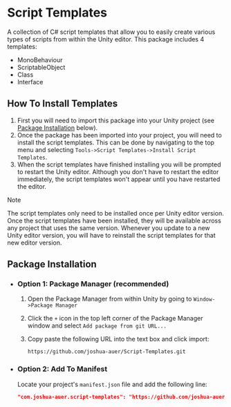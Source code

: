 # Script Templates

A collection of C# script templates that allow you to easily create various types of scripts from within the Unity editor. This package includes 4 templates:

- MonoBehaviour
- ScriptableObject
- Class
- Interface

## How To Install Templates

1. First you will need to import this package into your Unity project (see [Package Installation](#package-installation) below).
2. Once the package has been imported into your project, you will need to install the script templates. This can be done by navigating to the top menu and selecting `Tools->Script Templates->Install Script Templates`.
3. When the script templates have finished installing you will be prompted to restart the Unity editor. Although you don't have to restart the editor immediately, the script templates won't appear until you have restarted the editor.

> [!NOTE]
> The script templates only need to be installed once per Unity editor version. Once the script templates have been installed, they will be available across any project that uses the same version. Whenever you update to a new Unity editor version, you will have to reinstall the script templates for that new editor version.

## Package Installation

- ### Option 1: Package Manager (recommended)
    
    1. Open the Package Manager from within Unity by going to `Window->Package Manager`
    2. Click the `+` icon in the top left corner of the Package Manager window and select `Add package from git URL...`
    3. Copy paste the following URL into the text box and click import:

        ```
        https://github.com/joshua-auer/Script-Templates.git
        ```

- ### Option 2: Add To Manifest

    Locate your project's `manifest.json` file and add the following line:

    ```json
    "com.joshua-auer.script-templates": "https://github.com/joshua-auer/Script-Templates.git"
    ```